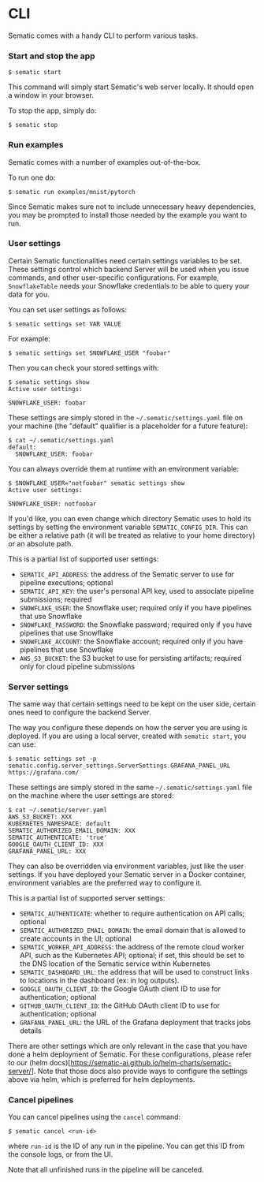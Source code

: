 # CLI

Sematic comes with a handy CLI to perform various tasks.

### Start and stop the app

```shell
$ sematic start
```

This command will simply start Sematic's web server locally. It should open a
window in your browser.

To stop the app, simply do:

```shell
$ sematic stop
```

### Run examples

Sematic comes with a number of examples out-of-the-box.

To run one do:

```shell
$ sematic run examples/mnist/pytorch
```

Since Sematic makes sure not to include unnecessary heavy dependencies, you may
be prompted to install those needed by the example you want to run.

### User settings

Certain Sematic functionalities need certain settings variables to be set.
These settings control which backend Server will be used when you issue
commands, and other user-specific configurations. For example, `SnowflakeTable`
needs your Snowflake credentials to be able to query your data for you.

You can set user settings as follows:

```shell
$ sematic settings set VAR VALUE
```

For example:

```shell
$ sematic settings set SNOWFLAKE_USER "foobar"
```

Then you can check your stored settings with:

```shell
$ sematic settings show
Active user settings:

SNOWFLAKE_USER: foobar
```

These settings are simply stored in the `~/.sematic/settings.yaml` file on
your machine (the "default" qualifier is a placeholder for a future feature):

```shell
$ cat ~/.sematic/settings.yaml
default:
  SNOWFLAKE_USER: foobar
```

You can always override them at runtime with an environment variable:

```shell
$ SNOWFLAKE_USER="notfoobar" sematic settings show
Active user settings:

SNOWFLAKE_USER: notfoobar
```

If you'd like, you can even change which directory Sematic uses to hold its
settings by setting the environment variable `SEMATIC_CONFIG_DIR`. This can
be either a relative path (it will be treated as relative to your home
directory) or an absolute path.

This is a partial list of supported user settings:
- `SEMATIC_API_ADDRESS`: the address of the Sematic server to use for pipeline
  executions; optional
- `SEMATIC_API_KEY`: the user's personal API key, used to associate pipeline
  submissions; required
- `SNOWFLAKE_USER`: the Snowflake user; required only if you have pipelines
  that use Snowflake
- `SNOWFLAKE_PASSWORD`: the Snowflake password; required only if you have
  pipelines that use Snowflake
- `SNOWFLAKE_ACCOUNT`: the Snowflake account; required only if you have
  pipelines that use Snowflake
- `AWS_S3_BUCKET`: the S3 bucket to use for persisting artifacts; required only
  for cloud pipeline submissions

### Server settings

The same way that certain settings need to be kept on the user side, certain
ones need to configure the backend Server.

The way you configure these depends on how the server you are using is deployed.
If you are using a local server, created with `sematic start`, you can use:

```shell
$ sematic settings set -p sematic.config.server_settings.ServerSettings GRAFANA_PANEL_URL https://grafana.com/
```

These settings are simply stored in the same `~/.sematic/settings.yaml` file on the
machine where the user settings are stored:

```shell
$ cat ~/.sematic/server.yaml
AWS_S3_BUCKET: XXX
KUBERNETES_NAMESPACE: default
SEMATIC_AUTHORIZED_EMAIL_DOMAIN: XXX
SEMATIC_AUTHENTICATE: 'true'
GOOGLE_OAUTH_CLIENT_ID: XXX
GRAFANA_PANEL_URL: XXX
```

They can also be overridden via environment variables, just like the user
settings. If you have deployed your Sematic server in a Docker container, environment
variables are the preferred way to configure it.

This is a partial list of supported server settings:
- `SEMATIC_AUTHENTICATE`: whether to require authentication on API calls;
  optional
- `SEMATIC_AUTHORIZED_EMAIL_DOMAIN`: the email domain that is allowed to create
  accounts in the UI; optional
- `SEMATIC_WORKER_API_ADDRESS`: the address of the remote cloud worker API,
  such as the Kubernetes API; optional; if set, this should be set to the DNS
  location of the Sematic service within Kubernetes
- `SEMATIC_DASHBOARD_URL`: the address that will be used to construct links
  to locations in the dashboard (ex: in log outputs).
- `GOOGLE_OAUTH_CLIENT_ID`: the Google OAuth client ID to use for
  authentication; optional
- `GITHUB_OAUTH_CLIENT_ID`: the GitHub OAuth client ID to use for
  authentication; optional
- `GRAFANA_PANEL_URL`: the URL of the Grafana deployment that tracks jobs
  details

There are other settings which are only relevant in the case that you have done
a helm deployment of Sematic. For these configurations, please refer to our
(helm docs)[https://sematic-ai.github.io/helm-charts/sematic-server/].
Note that those docs also provide ways to configure the settings above via helm,
which is preferred for helm deployments.

### Cancel pipelines

You can cancel pipelines using the `cancel` command:

```shell
$ sematic cancel <run-id>
```

where `run-id` is the ID of any run in the pipeline. You can get this ID from
the console logs, or from the UI.

Note that all unfinished runs in the pipeline will be canceled.
